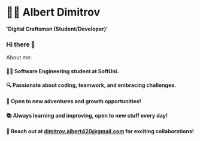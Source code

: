 # 👨‍💻 Albert Dimitrov

**'Digital Craftsman (Student/Developer)'**

### Hi there 👋

About me:

#### 👨‍💻 Software Engineering student at SoftUni.
#### 🔍 Passionate about coding, teamwork, and embracing challenges. 
#### 🚀 Open to new adventures and growth opportunities! 
#### 📚 Always learning and improving, open to new stuff every day!
#### 📧 Reach out at dimitrov.albert420@gmail.com for exciting collaborations! 
